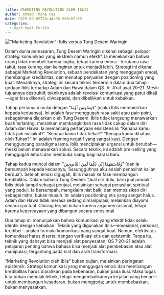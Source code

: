 ```yaml
---
title: MARKETING REVOLUTION OLEH IBLIS
author: Ahmad Thoha Faz
date: 2025-09-05T20:44:00.000+07:00
categories:
  - Ayat-Ayat Cerita
---
```

!["Marketing Revolution": Iblis versus Tung Desem Waringin](/images/uploads/whatsapp-image-2025-09-05-at-19.31.49_becd4d36.jpg "\"Marketing Revolution\": Iblis versus Tung Desem Waringin")

Dalam dunia pemasaran, Tung Desem Waringin dikenal sebagai pelopor strategi komunikasi yang ekstrem namun efektif. Ia menekankan bahwa orang tidak membeli karena logika, tetapi karena emosi—terutama rasa takut, rasa kurang, dan keinginan untuk menjadi lebih. Strategi ini dikenal sebagai Marketing Revolution, sebuah pendekatan yang menggugah emosi, membangun kredibilitas, dan menutup penjualan dengan positioning yang kuat. Menariknya, strategi ini secara teknis tercermin dalam dua tahap godaan Iblis terhadap Adam dan Hawa dalam QS. Al-A’raf ayat 20–21. Meski tujuannya destruktif, tekniknya adalah revolusi komunikasi yang patut dikaji—agar bisa dikenali, diwaspadai, dan dibalikkan untuk kebaikan.



Tahap pertama dimulai dengan “فَوَسْوَسَ لَهُمَا” (maka Iblis membisikkan kepada keduanya). Ini adalah fase menggugah rasa sakit atau pain point, sebagaimana diajarkan oleh Tung Desem. Iblis tidak langsung menawarkan buah terlarang, melainkan membangkitkan rasa tidak cukup dalam diri Adam dan Hawa. Ia memancing pertanyaan eksistensial: “Kenapa kamu tidak jadi malaikat?” “Kenapa kamu tidak kekal?” “Kenapa kamu dibatasi oleh Tuhan?” Ini adalah framing negatif yang sangat kuat. Dengan mengguncang paradigma lama, Iblis menciptakan urgensi untuk berubah—meski belum menawarkan solusi. Secara teknik, ini adalah pre-selling yang menggugah emosi dan membuka ruang bagi narasi baru.



Tahap kedua muncul dalam “وَقَاسَمَهُمَا إِنِّي لَكُمَا لَمِنَ النَّاصِحِينَ” (dan ia bersumpah kepada keduanya, ‘Sesungguhnya aku adalah penasihat kalian berdua’). Setelah emosi digugah, Iblis masuk ke fase membangun kredibilitas. Dalam bahasa Tung Desem: “Jual diri dulu, baru jual produk.” Iblis tidak tampil sebagai penjual, melainkan sebagai penasihat spiritual yang peduli. Ia bersumpah, mengklaim niat baik, dan memosisikan diri sebagai mitra, bukan musuh. Ini adalah positioning etis yang sangat halus. Adam dan Hawa tidak merasa sedang dimanipulasi, melainkan diayomi secara spiritual. Closing terjadi bukan karena argumen rasional, tetapi karena kepercayaan yang dibangun secara emosional.



Dua tahap ini menunjukkan bahwa komunikasi yang efektif tidak selalu identik dengan kebaikan. Teknik yang digunakan Iblis—emosional, personal, kredibel—adalah formula komunikasi yang sangat kuat. Namun, efektivitas komunikasi harus disertai dengan verifikasi etis dan epistemik. Tanpa itu, teknik yang dahsyat bisa menjadi alat penyesatan. QS 7:20–21 adalah pelajaran penting bahwa bahasa bisa menjadi alat pembebasan atau alat manipulasi, tergantung pada niat dan arah transformasi.



“Marketing Revolution oleh Iblis” bukan pujian, melainkan peringatan epistemik. Strategi komunikasi yang menggugah emosi dan membangun kredibilitas harus diarahkan pada kebenaran, bukan pada ilusi. Maka tugas kita bukan menolak teknik, tetapi mengembalikannya ke jalan yang benar—untuk membangun kesadaran, bukan menggoda; untuk membebaskan, bukan menyesatkan.
